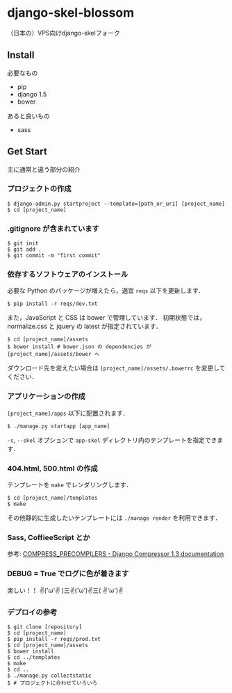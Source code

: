 # django-skel-blossom

（日本の）VPS向けdjango-skelフォーク

## Install

必要なもの

* pip
* django 1.5
* bower

あると良いもの

* sass

## Get Start

主に通常と違う部分の紹介

### プロジェクトの作成

    $ django-admin.py startproject --template=[path_or_uri] [project_name]
    $ cd [project_name]

### .gitignore が含まれています

    $ git init
    $ git add .
    $ git commit -m "first commit"

### 依存するソフトウェアのインストール

必要な Python のパッケージが増えたら，適宜 ``reqs`` 以下を更新します．

    $ pip install -r reqs/dev.txt

また，JavaScript と CSS は bower で管理しています．
初期状態では， normalize.css と jquery の latest が指定されています．

    $ cd [project_name]/assets
    $ bower install # bower.json の dependencies が [project_name]/assets/bower へ

ダウンロード先を変えたい場合は
``[project_name]/assets/.bowerrc`` を変更してください．

### アプリケーションの作成

``[project_name]/apps`` 以下に配置されます．

    $ ./manage.py startapp [app_name]

``-s``, ``--skel`` オプションで
``app-skel`` ディレクトリ内のテンプレートを指定できます．

### 404.html, 500.html の作成

テンプレートを ``make`` でレンダリングします．

    $ cd [project_name]/templates
    $ make

その他静的に生成したいテンプレートには ``./manage render`` を利用できます．

### Sass, CoffieeScript とか

参考: [COMPRESS_PRECOMPILERS - Django Compressor 1.3 documentation](http://django-compressor.readthedocs.org/en/latest/settings/#django.conf.settings.COMPRESS_PRECOMPILERS)

### DEBUG = True でログに色が着きます

楽しい！！ ✌('ω'✌ )三✌('ω')✌三( ✌'ω')✌

### デプロイの参考

    $ git clone [repository]
    $ cd [project_name]
    $ pip install -r reqs/prod.txt
    $ cd [project_name]/assets
    $ bower install
    $ cd ../templates
    $ make
    $ cd ..
    $ ./manage.py collectstatic
    $ # プロジェクトに合わせていろいろ

